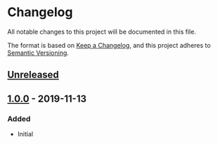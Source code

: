 # Changelog
All notable changes to this project will be documented in this file.

The format is based on [Keep a Changelog](https://keepachangelog.com/en/1.1.0/),
and this project adheres to [Semantic Versioning](https://semver.org/spec/v2.0.0.html).






## [Unreleased]



## [1.0.0] - 2019-11-13
### Added
- Initial






[Unreleased]: https://github.com/absolunet/node-keepachangelog-lint/compare/1.0.0...HEAD
[1.0.0]:      https://github.com/absolunet/node-keepachangelog-lint/releases/tag/1.0.0
